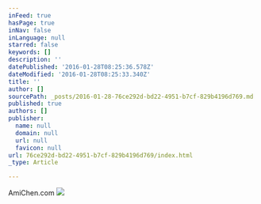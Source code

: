 ```yaml
---
inFeed: true
hasPage: true
inNav: false
inLanguage: null
starred: false
keywords: []
description: ''
datePublished: '2016-01-28T08:25:36.578Z'
dateModified: '2016-01-28T08:25:33.340Z'
title: ''
author: []
sourcePath: _posts/2016-01-28-76ce292d-bd22-4951-b7cf-829b4196d769.md
published: true
authors: []
publisher:
  name: null
  domain: null
  url: null
  favicon: null
url: 76ce292d-bd22-4951-b7cf-829b4196d769/index.html
_type: Article

---
```

AmiChen.com
![](https://s3-us-west-2.amazonaws.com/the-grid-img/p/303e9729cedfaab2e7b2ecc1c6f03be0a4102a29.png)